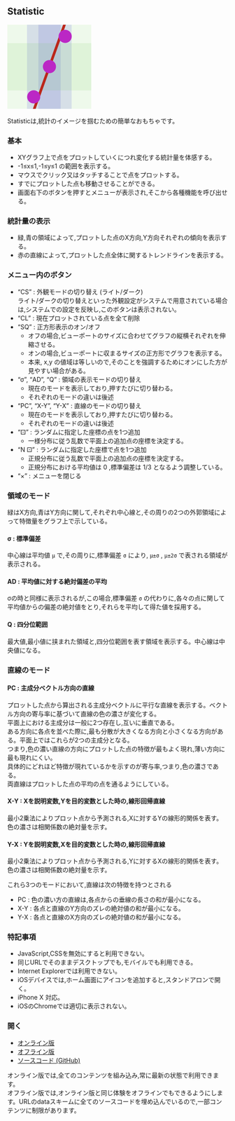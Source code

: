 ## Statistic

![Statistic](Icon.png "Statistic")

Statisticは,統計のイメージを掴むための簡単なおもちゃです。

### 基本
- XYグラフ上で点をプロットしていくにつれ変化する統計量を体感する。
- -1≤x≤1,-1≤y≤1 の範囲を表示する。
- マウスでクリック又はタッチすることで点をプロットする。
- すでにプロットした点も移動させることができる。
- 画面右下のボタンを押すとメニューが表示され,そこから各種機能を呼び出せる。

### 統計量の表示

- 緑,青の領域によって,プロットした点のX方向,Y方向それぞれの傾向を表示する。
- 赤の直線によって,プロットした点全体に関するトレンドラインを表示する。

### メニュー内のボタン
- “CS” : 外観モードの切り替え (ライト/ダーク)  
	ライト/ダークの切り替えといった外観設定がシステムで用意されている場合は,システムでの設定を反映し,このボタンは表示されない。
- “CL” : 現在プロットされている点を全て削除
- “SQ” : 正方形表示のオン/オフ
	* オフの場合,ビューポートのサイズに合わせてグラフの縦横それぞれを伸縮させる。
	* オンの場合,ビューポートに収まるサイズの正方形でグラフを表示する。
	* 本来, x,y の値域は等しいので,そのことを強調するためにオンにした方が見やすい場合がある。
- “σ”, “AD”, “Q” : 領域の表示モードの切り替え
	- 現在のモードを表示しており,押すたびに切り替わる。
	- それぞれのモードの違いは後述
- “PC”, “X-Y”, “Y-X” : 直線のモードの切り替え
	- 現在のモードを表示しており,押すたびに切り替わる。
	- それぞれのモードの違いは後述
- “⚀” : ランダムに指定した座標の点を1つ追加
	* 一様分布に従う乱数で平面上の追加点の座標を決定する。
- “N ⚀” : ランダムに指定した座標で点を1つ追加
	* 正規分布に従う乱数で平面上の追加点の座標を決定する。  
	* 正規分布における平均値は 0 ,標準偏差は 1/3 となるよう調整している。
- “×” : メニューを閉じる

### 領域のモード

緑はX方向,青はY方向に関して,それぞれ中心線と,その周りの2つの外郭領域によって特徴量をグラフ上で示している。
#### σ : 標準偏差  
中心線は平均値 `μ` で,その周りに,標準偏差 `σ` により, `μ±σ` , `μ±2σ` で表される領域が表示される。
#### AD : 平均値に対する絶対偏差の平均  
σの時と同様に表示されるが,この場合,標準偏差 `σ` の代わりに,各々の点に関して平均値からの偏差の絶対値をとり,それらを平均して得た値を採用する。
#### Q : 四分位範囲  
最大値,最小値に挟まれた領域と,四分位範囲を表す領域を表示する。中心線は中央値になる。

### 直線のモード

#### PC : 主成分ベクトル方向の直線
プロットした点から算出される主成分ベクトルに平行な直線を表示する。ベクトル方向の寄与率に基づいて直線の色の濃さが変化する。  
平面上における主成分は一般に2つ存在し,互いに垂直である。  
ある方向に各点を並べた際に,最も分散が大きくなる方向と小さくなる方向がある。平面上ではこれらが2つの主成分となる。  
つまり,色の濃い直線の方向にプロットした点の特徴が最もよく現れ,薄い方向に最も現れにくい。  
具体的にどれほど特徴が現れているかを示すのが寄与率,つまり,色の濃さである。  
両直線はプロットした点の平均の点を通るようにしている。
#### X-Y : Xを説明変数,Yを目的変数とした時の,線形回帰直線  
最小2乗法によりプロット点から予測される,Xに対するYの線形的関係を表す。  
色の濃さは相関係数の絶対量を示す。
#### Y-X : Yを説明変数,Xを目的変数とした時の,線形回帰直線  
最小2乗法によりプロット点から予測される,Yに対するXの線形的関係を表す。  
色の濃さは相関係数の絶対量を示す。

これら3つのモードにおいて,直線は次の特徴を持つとされる

* PC : 色の濃い方の直線は,各点からの垂線の長さの和が最小になる。
* X-Y : 各点と直線のY方向のズレの絶対値の和が最小になる。
* Y-X : 各点と直線のX方向のズレの絶対値の和が最小になる。


### 特記事項
- JavaScript,CSSを無効にすると利用できない。
- 同じURLでそのままデスクトップでも,モバイルでも利用できる。
- Internet Explorerでは利用できない。
- iOSデバイスでは,ホーム画面にアイコンを追加すると,スタンドアロンで開く。
- iPhone X 対応。
- iOSのChromeでは適切に表示されない。

### 開く
- [オンライン版](https://akimikimikimikimikimikimika.github.io/Statistic/Statistic.html "Statisticオンライン版")
- [オフライン版](https://akimikimikimikimikimikimika.github.io/Statistic/offline.html "Statisticオフライン版")
- [ソースコード (GitHub)](https://github.com/akimikimikimikimikimikimika/Statistic/ "ソースコード")

オンライン版では,全てのコンテンツを組み込み,常に最新の状態で利用できます。  
オフライン版では,オンライン版と同じ体験をオフラインでもできるようにします。URLのdataスキームに全てのソースコードを埋め込んでいるので,一部コンテンツに制限があります。